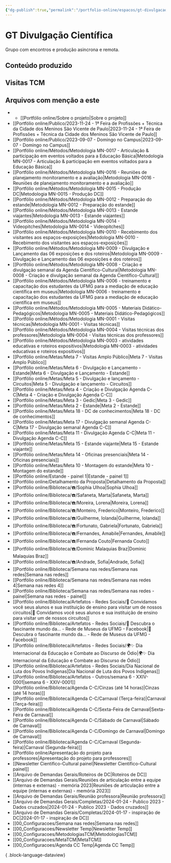```yaml
---
{"dg-publish":true,"permalink":"/portfolio-online/espacos/gt-divulgacao-cientifica/","tags":["💼/📍"],"created":"2024-02-14T12:36:18.810-03:00","updated":"2024-02-05T18:55:14.975-03:00"}
---
```



# GT Divulgação Científica

Grupo com encontros e produção asincrona e remota.

## Conteúdo produzido

## Visitas TCM

## Arquivos com menção a este

- - [[Portfólio online/Sobre o projeto\|Sobre o projeto]]
- [[Portfólio online/Publico/2023-11-24 - 1ª Feira de Profissões + Técnica da Cidade dos Meninos São Vicente de Paulo\|2023-11-24 - 1ª Feira de Profissões + Técnica da Cidade dos Meninos São Vicente de Paulo]]
- [[Portfólio online/Publico/2023-09-07 - Domingo no Campus\|2023-09-07 - Domingo no Campus]]
- [[Portfólio online/Métodos/Metodologia MN-0017 - Articulação & participação em eventos voltados para a Educação Básica\|Metodologia MN-0017 - Articulação & participação em eventos voltados para a Educação Básica]]
- [[Portfólio online/Métodos/Metodologia MN-0016 - Reuniões de planejamento monitoramento e a avaliação\|Metodologia MN-0016 - Reuniões de planejamento monitoramento e a avaliação]]
- [[Portfólio online/Métodos/Metodologia MN-0015 - Produção DC\|Metodologia MN-0015 - Produção DC]]
- [[Portfólio online/Métodos/Metodologia MN-0012 - Preparação do estande\|Metodologia MN-0012 - Preparação do estande]]
- [[Portfólio online/Métodos/Metodologia MN-0013 - Estande viajantes\|Metodologia MN-0013 - Estande viajantes]]
- [[Portfólio online/Métodos/Metodologia MN-0014 - Videopitches\|Metodologia MN-0014 - Videopitches]]
- [[Portfólio online/Métodos/Metodologia MN-0010 - Recebimento dos visitantes aos espaços-exposições\|Metodologia MN-0010 - Recebimento dos visitantes aos espaços-exposições]]
- [[Portfólio online/Métodos/Metodologia MN-0009 - Divulgação e Lançamento das 06 exposições e dos roteiros\|Metodologia MN-0009 - Divulgação e Lançamento das 06 exposições e dos roteiros]]
- [[Portfólio online/Métodos/Metodologia MN-0008 - Criação e divulgação semanal da Agenda Científico-Cultural\|Metodologia MN-0008 - Criação e divulgação semanal da Agenda Científico-Cultural]]
- [[Portfólio online/Métodos/Metodologia MN-0006 - treinamento e capacitação dos estudantes da UFMG para a mediação de educação científica em museus\|Metodologia MN-0006 - treinamento e capacitação dos estudantes da UFMG para a mediação de educação científica em museus]]
- [[Portfólio online/Métodos/Metodologia MN-0005 - Materiais Didático-Pedagógicos\|Metodologia MN-0005 - Materiais Didático-Pedagógicos]]
- [[Portfólio online/Métodos/Metodologia MN-0001 - Visitas técnicas\|Metodologia MN-0001 - Visitas técnicas]]
- [[Portfólio online/Métodos/Metodologia MN-0004 - Visitas técnicas dos professores\|Metodologia MN-0004 - Visitas técnicas dos professores]]
- [[Portfólio online/Métodos/Metodologia MN-0003 - atividades educativas e roteiros expositivos\|Metodologia MN-0003 - atividades educativas e roteiros expositivos]]
- [[Portfólio online/Metas/Meta 7 - Visitas Amplo Público\|Meta 7 - Visitas Amplo Público]]
- [[Portfólio online/Metas/Meta 6 - Divulgação e Lançamento - Estande\|Meta 6 - Divulgação e Lançamento - Estande]]
- [[Portfólio online/Metas/Meta 5 - Divulgação e lançamento - Circuitos\|Meta 5 - Divulgação e lançamento - Circuitos]]
- [[Portfólio online/Metas/Meta 4 - Criação e Divulgação Agenda C-C\|Meta 4 - Criação e Divulgação Agenda C-C]]
- [[Portfólio online/Metas/Meta 3 - Gedic\|Meta 3 - Gedic]]
- [[Portfólio online/Metas/Meta 2 - Estande\|Meta 2 - Estande]]
- [[Portfólio online/Metas/Meta 18 - DC de conhecimentos\|Meta 18 - DC de conhecimentos]]
- [[Portfólio online/Metas/Meta 17 - Divulgação semanal Agenda C-C\|Meta 17 - Divulgação semanal Agenda C-C]]
- [[Portfólio online/Metas/Meta 11 - Divulgação Agenda C-C\|Meta 11 - Divulgação Agenda C-C]]
- [[Portfólio online/Metas/Meta 15 - Estande viajante\|Meta 15 - Estande viajante]]
- [[Portfólio online/Metas/Meta 14 - Oficinas presenciais\|Meta 14 - Oficinas presenciais]]
- [[Portfólio online/Metas/Meta 10 - Montagem do estande\|Meta 10 - Montagem do estande]]
- [[Portfólio online/Estande - painel 1\|Estande - painel 1]]
- [[Portfólio online/Detalhamento da Proposta\|Detalhamento da Proposta]]
- [[Portfólio online/Biblioteca/☎️/Sophia Ulhoa\|Sophia Ulhoa]]
- [[Portfólio online/Biblioteca/☎️/Safaneta, Marta\|Safaneta, Marta]]
- [[Portfólio online/Biblioteca/☎️/Moreira, Lorena\|Moreira, Lorena]]
- [[Portfólio online/Biblioteca/☎️/Monteiro, Frederico\|Monteiro, Frederico]]
- [[Portfólio online/Biblioteca/☎️/Guilherme, Iolanda\|Guilherme, Iolanda]]
- [[Portfólio online/Biblioteca/☎️/Fortunato, Gabriela\|Fortunato, Gabriela]]
- [[Portfólio online/Biblioteca/☎️/Fernandes, Amabile\|Fernandes, Amabile]]
- [[Portfólio online/Biblioteca/☎️/Fernanda Couto\|Fernanda Couto]]
- [[Portfólio online/Biblioteca/☎️/Dominic Malaquias Braz\|Dominic Malaquias Braz]]
- [[Portfólio online/Biblioteca/☎️/Andrade, Sofia\|Andrade, Sofia]]
- [[Portfólio online/Biblioteca/Semana nas redes/Semana nas redes\|Semana nas redes]]
- [[Portfólio online/Biblioteca/Semana nas redes/Semana nas redes 4\|Semana nas redes 4]]
- [[Portfólio online/Biblioteca/Semana nas redes/Semana nas redes - painel\|Semana nas redes - painel]]
- [[Portfólio online/Biblioteca/Artefatos - Redes Sociais/👋 Convidamos você seus alunos e sua instituição de ensino para visitar um de nossos circuitos\|👋 Convidamos você seus alunos e sua instituição de ensino para visitar um de nossos circuitos]]
- [[Portfólio online/Biblioteca/Artefatos - Redes Sociais/🌟 Descubra o fascinante mundo da... - Rede de Museus da UFMG - Facebook\|🌟 Descubra o fascinante mundo da... - Rede de Museus da UFMG - Facebook]]
- [[Portfólio online/Biblioteca/Artefatos - Redes Sociais/🌍✨ Dia Internacional da Educação e Combate ao Discurso de Ódio\|🌍✨ Dia Internacional da Educação e Combate ao Discurso de Ódio]]
- [[Portfólio online/Biblioteca/Artefatos - Redes Sociais/Dia Nacional de Luta dos Povos Indígenas\|Dia Nacional de Luta dos Povos Indígenas]]
- [[Portfólio online/Biblioteca/Artefatos - Outros/semana 6 - XXIV-0001\|semana 6 - XXIV-0001]]
- [[Portfólio online/Biblioteca/Agenda C-C/Cinzas (até 14 horas)\|Cinzas (até 14 horas)]]
- [[Portfólio online/Biblioteca/Agenda C-C/Carnaval (Terça-feira)\|Carnaval (Terça-feira)]]
- [[Portfólio online/Biblioteca/Agenda C-C/Sexta-Feira de Carnaval\|Sexta-Feira de Carnaval]]
- [[Portfólio online/Biblioteca/Agenda C-C/Sábado de Carnaval\|Sábado de Carnaval]]
- [[Portfólio online/Biblioteca/Agenda C-C/Domingo de Carnaval\|Domingo de Carnaval]]
- [[Portfólio online/Biblioteca/Agenda C-C/Carnaval (Segunda-feira)\|Carnaval (Segunda-feira)]]
- [[Portfólio online/Apresentação do projeto para professores\|Apresentação do projeto para professores]]
- [[Newsletter Cientifico-Cultural painel\|Newsletter Cientifico-Cultural painel]]
- [[Arquivo de Demandas Gerais/Roteiros de DC\|Roteiros de DC]]
- [[Arquivo de Demandas Gerais/Reuniões de articulação entre a equipe (internas e externas) - memória 2023\|Reuniões de articulação entre a equipe (internas e externas) - memória 2023]]
- [[Arquivo de Demandas Gerais/Reunião professora\|Reunião professora]]
- [[Arquivo de Demandas Gerais/Completas/2024-01-24 - Publico 2023 - Dados cruzados\|2024-01-24 - Publico 2023 - Dados cruzados]]
- [[Arquivo de Demandas Gerais/Completas/2024-01-17 - inspiração de DC\|2024-01-17 - inspiração de DC]]
- [[00_Configuracoes/Semana nas redes\|Semana nas redes]]
- [[00_Configuracoes/Newsletter Temp\|Newsletter Temp]]
- [[00_Configuracoes/MetodologiasTCM\|MetodologiasTCM]]
- [[00_Configuracoes/MetaTCM\|MetaTCM]]
- [[00_Configuracoes/Agenda CC Temp\|Agenda CC Temp]]


{ .block-language-dataview}

